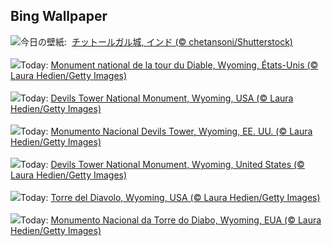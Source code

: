 ## Bing Wallpaper
![](https://www.bing.com/th?id=OHR.FortChittorgarh_JA-JP1975287268_UHD.jpg&w=1000)今日の壁紙: &nbsp;[チットールガル城, インド (© chetansoni/Shutterstock)](https://www.bing.com/th?id=OHR.FortChittorgarh_JA-JP1975287268_UHD.jpg)
<br><br/>
![](https://www.bing.com/th?id=OHR.BearLodge_FR-FR5273744579_UHD.jpg&w=1000)Today: [Monument national de la tour du Diable, Wyoming, États-Unis (© Laura Hedien/Getty Images)](https://www.bing.com/th?id=OHR.BearLodge_FR-FR5273744579_UHD.jpg)
<br><br/>
![](https://www.bing.com/th?id=OHR.BearLodge_DE-DE0621021956_UHD.jpg&w=1000)Today: [Devils Tower National Monument, Wyoming, USA (© Laura Hedien/Getty Images)](https://www.bing.com/th?id=OHR.BearLodge_DE-DE0621021956_UHD.jpg)
<br><br/>
![](https://www.bing.com/th?id=OHR.BearLodge_ES-ES0617575565_UHD.jpg&w=1000)Today: [Monumento Nacional Devils Tower, Wyoming, EE. UU. (© Laura Hedien/Getty Images)](https://www.bing.com/th?id=OHR.BearLodge_ES-ES0617575565_UHD.jpg)
<br><br/>
![](https://www.bing.com/th?id=OHR.BearLodge_EN-GB8627501672_UHD.jpg&w=1000)Today: [Devils Tower National Monument, Wyoming, United States (© Laura Hedien/Getty Images)](https://www.bing.com/th?id=OHR.BearLodge_EN-GB8627501672_UHD.jpg)
<br><br/>
![](https://www.bing.com/th?id=OHR.BearLodge_IT-IT3838142385_UHD.jpg&w=1000)Today: [Torre del Diavolo, Wyoming, USA (© Laura Hedien/Getty Images)](https://www.bing.com/th?id=OHR.BearLodge_IT-IT3838142385_UHD.jpg)
<br><br/>
![](https://www.bing.com/th?id=OHR.BearLodge_PT-BR9369560385_UHD.jpg&w=1000)Today: [Monumento Nacional da Torre do Diabo, Wyoming, EUA (© Laura Hedien/Getty Images)](https://www.bing.com/th?id=OHR.BearLodge_PT-BR9369560385_UHD.jpg)
<br><br/>
